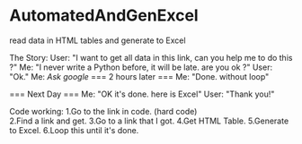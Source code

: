 # AutomatedAndGenExcel
read data in HTML tables and generate to Excel

The Story:
  User: "I want to get all data in this link, can you help me to do this ?"
  Me: "I never write a Python before, it will be late. are you ok ?"
  User: "Ok."
  Me: *Ask google*
  === 2 hours later ===
  Me: "Done. without loop"
  
  === Next Day ===
  Me: "OK it's done. here is Excel"
  User: "Thank you!"
  
Code working:
1.Go to the link in code. (hard code) </br>
2.Find a link and get.
3.Go to a link that I got.
4.Get HTML Table.
5.Generate to Excel.
6.Loop this until it's done.
 
